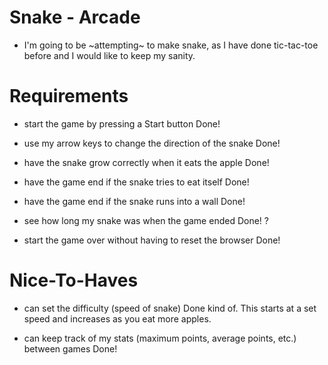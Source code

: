 # Snake - Arcade
 - I'm going to be ~attempting~ to make snake, as I have done tic-tac-toe before and I would like to keep my sanity. 

 # Requirements 
- start the game by pressing a Start button
    Done!
- use my arrow keys to change the direction of the snake
    Done!

- have the snake grow correctly when it eats the apple
    Done!
- have the game end if the snake tries to eat itself
    Done!
- have the game end if the snake runs into a wall
    Done!

- see how long my snake was when the game ended
    Done! ?

- start the game over without having to reset the browser
    Done!

# Nice-To-Haves
- can set the difficulty (speed of snake)
    Done kind of. This starts at a set speed and increases as you eat more apples.

- can keep track of my stats (maximum points, average points, etc.) between games
    Done!